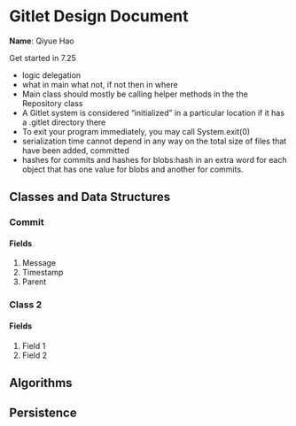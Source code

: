 # Gitlet Design Document

**Name**: Qiyue Hao

Get started in 7.25
- logic delegation
- what in main what not, if not then in where
- Main class should mostly be calling helper methods in the the Repository class
-  A Gitlet system is considered “initialized” in a particular location if it has a .gitlet directory there
- To exit your program immediately, you may call System.exit(0)
- serialization time cannot depend in any way on the total size of files that have been added, committed
- hashes for commits and hashes for blobs:hash in an extra word for each object that has one value for blobs and another for commits.

## Classes and Data Structures

### Commit

#### Fields

1. Message
2. Timestamp
3. Parent


### Class 2

#### Fields

1. Field 1
2. Field 2


## Algorithms

## Persistence

